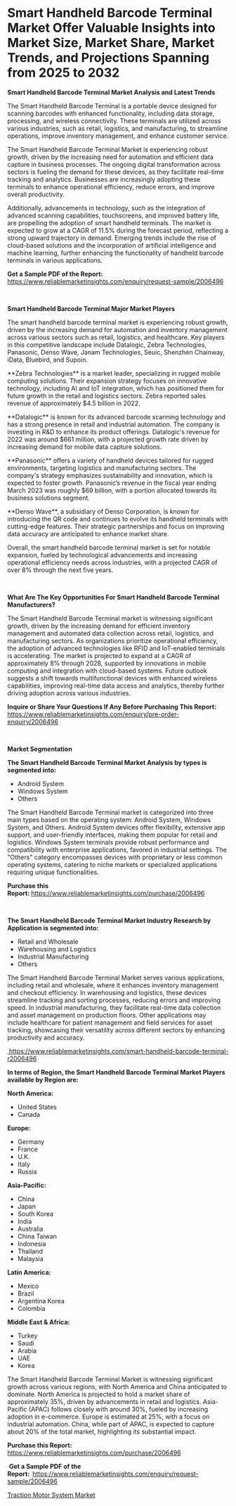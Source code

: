 <p><h1>Smart Handheld Barcode Terminal Market Offer Valuable Insights into Market Size, Market Share, Market Trends, and Projections Spanning from 2025 to 2032</h1></p><p><strong>Smart Handheld Barcode Terminal Market Analysis and Latest Trends</strong></p>
<p><p>The Smart Handheld Barcode Terminal is a portable device designed for scanning barcodes with enhanced functionality, including data storage, processing, and wireless connectivity. These terminals are utilized across various industries, such as retail, logistics, and manufacturing, to streamline operations, improve inventory management, and enhance customer service.</p><p>The Smart Handheld Barcode Terminal Market is experiencing robust growth, driven by the increasing need for automation and efficient data capture in business processes. The ongoing digital transformation across sectors is fueling the demand for these devices, as they facilitate real-time tracking and analytics. Businesses are increasingly adopting these terminals to enhance operational efficiency, reduce errors, and improve overall productivity.</p><p>Additionally, advancements in technology, such as the integration of advanced scanning capabilities, touchscreens, and improved battery life, are propelling the adoption of smart handheld terminals. The market is expected to grow at a CAGR of 11.5% during the forecast period, reflecting a strong upward trajectory in demand. Emerging trends include the rise of cloud-based solutions and the incorporation of artificial intelligence and machine learning, further enhancing the functionality of handheld barcode terminals in various applications.</p></p>
<p><strong>Get a Sample PDF of the Report:&nbsp;</strong> <a href="https://www.reliablemarketinsights.com/enquiry/request-sample/2006496?utm_campaign=2891&utm_medium=2&utm_source=Github&utm_content=ia&utm_term=02032025&utm_id=smart-handheld-barcode-terminal">https://www.reliablemarketinsights.com/enquiry/request-sample/2006496</a></p>
<p>&nbsp;</p>
<p><strong>Smart Handheld Barcode Terminal Major Market Players</strong></p>
<p><p>The smart handheld barcode terminal market is experiencing robust growth, driven by the increasing demand for automation and inventory management across various sectors such as retail, logistics, and healthcare. Key players in this competitive landscape include Datalogic, Zebra Technologies, Panasonic, Denso Wave, Janam Technologies, Seuic, Shenzhen Chainway, iData, Bluebird, and Supoin.</p><p>**Zebra Technologies** is a market leader, specializing in rugged mobile computing solutions. Their expansion strategy focuses on innovative technology, including AI and IoT integration, which has positioned them for future growth in the retail and logistics sectors. Zebra reported sales revenue of approximately $4.5 billion in 2022.</p><p>**Datalogic** is known for its advanced barcode scanning technology and has a strong presence in retail and industrial automation. The company is investing in R&D to enhance its product offerings. Datalogic's revenue for 2022 was around $661 million, with a projected growth rate driven by increasing demand for mobile data capture solutions.</p><p>**Panasonic** offers a variety of handheld devices tailored for rugged environments, targeting logistics and manufacturing sectors. The company's strategy emphasizes sustainability and innovation, which is expected to foster growth. Panasonic’s revenue in the fiscal year ending March 2023 was roughly $69 billion, with a portion allocated towards its business solutions segment.</p><p>**Denso Wave**, a subsidiary of Denso Corporation, is known for introducing the QR code and continues to evolve its handheld terminals with cutting-edge features. Their strategic partnerships and focus on improving data accuracy are anticipated to enhance market share.</p><p>Overall, the smart handheld barcode terminal market is set for notable expansion, fueled by technological advancements and increasing operational efficiency needs across industries, with a projected CAGR of over 8% through the next five years.</p></p>
<p>&nbsp;</p>
<p><strong>What Are The Key Opportunities For Smart Handheld Barcode Terminal Manufacturers?</strong></p>
<p><p>The Smart Handheld Barcode Terminal market is witnessing significant growth, driven by the increasing demand for efficient inventory management and automated data collection across retail, logistics, and manufacturing sectors. As organizations prioritize operational efficiency, the adoption of advanced technologies like RFID and IoT-enabled terminals is accelerating. The market is projected to expand at a CAGR of approximately 8% through 2028, supported by innovations in mobile computing and integration with cloud-based systems. Future outlook suggests a shift towards multifunctional devices with enhanced wireless capabilities, improving real-time data access and analytics, thereby further driving adoption across various industries.</p></p>
<p><strong>Inquire or Share Your Questions If Any Before Purchasing This Report:</strong> <a href="https://www.reliablemarketinsights.com/enquiry/pre-order-enquiry/2006496?utm_campaign=2891&utm_medium=2&utm_source=Github&utm_content=ia&utm_term=02032025&utm_id=smart-handheld-barcode-terminal">https://www.reliablemarketinsights.com/enquiry/pre-order-enquiry/2006496</a></p>
<p>&nbsp;</p>
<p><strong>Market Segmentation</strong></p>
<p><strong>The Smart Handheld Barcode Terminal Market Analysis by types is segmented into:</strong></p>
<p><ul><li>Android System</li><li>Windows System</li><li>Others</li></ul></p>
<p><p>The Smart Handheld Barcode Terminal market is categorized into three main types based on the operating system: Android System, Windows System, and Others. Android System devices offer flexibility, extensive app support, and user-friendly interfaces, making them popular for retail and logistics. Windows System terminals provide robust performance and compatibility with enterprise applications, favored in industrial settings. The "Others" category encompasses devices with proprietary or less common operating systems, catering to niche markets or specialized applications requiring unique functionalities.</p></p>
<p><strong>Purchase this Report:&nbsp;</strong><a href="https://www.reliablemarketinsights.com/purchase/2006496?utm_campaign=2891&utm_medium=2&utm_source=Github&utm_content=ia&utm_term=02032025&utm_id=smart-handheld-barcode-terminal">https://www.reliablemarketinsights.com/purchase/2006496</a></p>
<p>&nbsp;</p>
<p><strong>The Smart Handheld Barcode Terminal Market Industry Research by Application is segmented into:</strong></p>
<p><ul><li>Retail and Wholesale</li><li>Warehousing and Logistics</li><li>Industrial Manufacturing</li><li>Others</li></ul></p>
<p><p>The Smart Handheld Barcode Terminal Market serves various applications, including retail and wholesale, where it enhances inventory management and checkout efficiency. In warehousing and logistics, these devices streamline tracking and sorting processes, reducing errors and improving speed. In industrial manufacturing, they facilitate real-time data collection and asset management on production floors. Other applications may include healthcare for patient management and field services for asset tracking, showcasing their versatility across different sectors by enhancing productivity and accuracy.</p></p>
<p><a href="https://www.reliablemarketinsights.com/smart-handheld-barcode-terminal-r2006496?utm_campaign=2891&utm_medium=2&utm_source=Github&utm_content=ia&utm_term=02032025&utm_id=smart-handheld-barcode-terminal">&nbsp;https://www.reliablemarketinsights.com/smart-handheld-barcode-terminal-r2006496</a></p>
<p><strong>In terms of Region, the Smart Handheld Barcode Terminal Market Players available by Region are:</strong></p>
<p>
    <p> <strong> North America: </strong>
        <ul>
            <li>United States</li>
            <li>Canada</li>
        </ul>
        </p> 
    <p> <strong> Europe: </strong>
        <ul>
            <li>Germany</li>
            <li>France</li>
            <li>U.K.</li>
            <li>Italy</li>
            <li>Russia</li>
        </ul>
        </p> 
    <p> <strong> Asia-Pacific: </strong>
        <ul>
            <li>China</li>
            <li>Japan</li>
            <li>South Korea</li>
            <li>India</li>
            <li>Australia</li>
            <li>China Taiwan</li>
            <li>Indonesia</li>
            <li>Thailand</li>
            <li>Malaysia</li>
        </ul>
        </p> 
    <p> <strong> Latin America: </strong>
        <ul>
            <li>Mexico</li>
            <li>Brazil</li>
            <li>Argentina Korea</li>
            <li>Colombia</li>
        </ul>
        </p> 
    <p> <strong> Middle East & Africa: </strong>
        <ul>
            <li>Turkey</li>
            <li>Saudi</li>
            <li>Arabia</li>
            <li>UAE</li>
            <li>Korea</li>
        </ul>
    </p>
    </p>
<p><p>The Smart Handheld Barcode Terminal Market is witnessing significant growth across various regions, with North America and China anticipated to dominate. North America is projected to hold a market share of approximately 35%, driven by advancements in retail and logistics. Asia-Pacific (APAC) follows closely with around 30%, fueled by increasing adoption in e-commerce. Europe is estimated at 25%, with a focus on industrial automation. China, while part of APAC, is expected to capture about 20% of the total market, highlighting its substantial impact.</p></p>
<p><strong>Purchase this Report: </strong><a href="https://www.reliablemarketinsights.com/purchase/2006496?utm_campaign=2891&utm_medium=2&utm_source=Github&utm_content=ia&utm_term=02032025&utm_id=smart-handheld-barcode-terminal">https://www.reliablemarketinsights.com/purchase/2006496</a></p>
<p>&nbsp;<strong>Get a Sample PDF of the Report:&nbsp;&nbsp;</strong><a href="https://www.reliablemarketinsights.com/enquiry/request-sample/2006496?utm_campaign=2891&utm_medium=2&utm_source=Github&utm_content=ia&utm_term=02032025&utm_id=smart-handheld-barcode-terminal">https://www.reliablemarketinsights.com/enquiry/request-sample/2006496</a></p>
<p><strong></strong></p>
<p><p><a href="https://github.com/hunanuzmez/Market-Research-Report-List-1/blob/main/traction-motor-system-market.md?utm_campaign=2891&utm_medium=2&utm_source=Github&utm_content=ia&utm_term=02032025&utm_id=smart-handheld-barcode-terminal">Traction Motor System Market</a></p></p>
